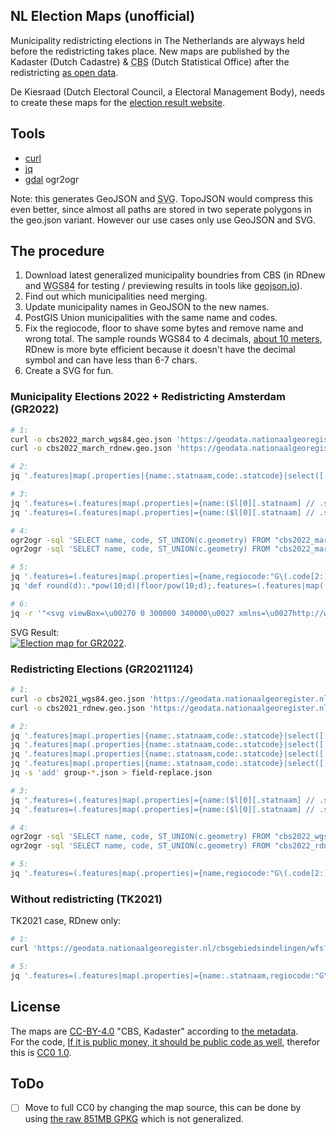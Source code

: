 NL Election Maps (unofficial)
---

Municipality redistricting elections in The Netherlands are alyways held before the redistricting takes place.
New maps are published by the Kadaster (Dutch Cadastre) &amp; <abbr title="Centraal Bureau voor Statistiek">CBS</abbr> (Dutch Statistical Office) after the redistricting [as open data](https://www.pdok.nl/-/cbs-gebiedsindelingen-geactualiseerd).

De Kiesraad (Dutch Electoral Council, a Electoral Management Body), needs to create these maps for the [election result website](https://www.verkiezingsuitslagen.nl/).

## Tools
- [curl](https://curl.se/)
- [jq](https://stedolan.github.io/jq/)
- [gdal](https://gdal.org/) ogr2ogr

Note: this generates GeoJSON and <abbr title="Scalable Vector Graphics">SVG</abbr>.
TopoJSON would compress this even better, since almost all paths are stored in two seperate polygons in the geo.json variant. However our use cases only use GeoJSON and SVG.

## The procedure
1. Download latest generalized municipality boundries from CBS (in RDnew and <abbr title="World Geodetic System (WGS84)">WGS84</abbr> for testing / previewing results in tools like [geojson.io](https://geojson.io/)).
2. Find out which municipalities need merging.
3. Update municipality names in GeoJSON to the new names.
4. PostGIS Union municipalities with the same name and codes.
5. Fix the regiocode, floor to shave some bytes and remove name and wrong total. The sample rounds WGS84 to 4 decimals, [about 10 meters](https://wiki.openstreetmap.org/wiki/Precision_of_coordinates#Precision_of_latitudes), RDnew is more byte efficient because it doesn't have the decimal symbol and can have less than 6-7 chars.
6. Create a SVG for fun.

### Municipality Elections 2022 + Redistricting Amsterdam (GR2022)

```bash
# 1:
curl -o cbs2022_march_wgs84.geo.json 'https://geodata.nationaalgeoregister.nl/cbsgebiedsindelingen/wfs?request=GetFeature&service=WFS&version=2.0.0&typeName=cbs_gemeente_2022_gegeneraliseerd&srsName=EPSG:4326&outputFormat=json'
curl -o cbs2022_march_rdnew.geo.json 'https://geodata.nationaalgeoregister.nl/cbsgebiedsindelingen/wfs?request=GetFeature&service=WFS&version=2.0.0&typeName=cbs_gemeente_2022_gegeneraliseerd&outputFormat=json'

# 2:
jq '.features|map(.properties|{name:.statnaam,code:.statcode}|select([.name]|inside(["Weesp"]))|{(.name):"Amsterdam",(.code):"GM0363"})|add' cbs2022_march_rdnew.geo.json -c > field-replace.json

# 3:
jq '.features=(.features|map(.properties|={name:($l[0][.statnaam] // .statnaam),code:($l[0][.statcode] // .statcode)}|.id|=empty|.geometry_name|=empty))' cbs2022_march_wgs84.geo.json --slurpfile l field-replace.json -c > cbs2022_march_wgs84_pre_union.geo.json
jq '.features=(.features|map(.properties|={name:($l[0][.statnaam] // .statnaam),code:($l[0][.statcode] // .statcode)}|.id|=empty|.geometry_name|=empty))' cbs2022_march_rdnew.geo.json --slurpfile l field-replace.json -c > cbs2022_march_rdnew_pre_union.geo.json

# 4:
ogr2ogr -sql 'SELECT name, code, ST_UNION(c.geometry) FROM "cbs2022_march_wgs84_pre_union.geo" c GROUP BY name, code;' -dialect SQLITE cbs2022_april_wgs84.geo.json cbs2022_march_wgs84_pre_union.geo.json
ogr2ogr -sql 'SELECT name, code, ST_UNION(c.geometry) FROM "cbs2022_march_rdnew_pre_union.geo" c GROUP BY name, code;' -dialect SQLITE cbs2022_april_rdnew.geo.json cbs2022_march_rdnew_pre_union.geo.json

# 5:
jq '.features=(.features|map(.properties|={name,regiocode:"G\(.code[2:])"}|.id|=empty|.geometry.coordinates|=map_values(map_values(map_values(if type == "array" then map_values(floor) else floor end)))))|.name|=empty|.totalFeatures|=empty' cbs2022_april_rdnew.geo.json -c > cbs2022_april.min.geo.json
jq 'def round(d):.*pow(10;d)|floor/pow(10;d);.features=(.features|map(.properties|={name,regiocode:"G\(.code[2:])"}|.id|=empty|.geometry.coordinates|=map_values(map_values(map_values(if type == "array" then map_values(round(4)) else round(4) end)))))|.name|=empty|.totalFeatures|=empty' cbs2022_april_wgs84.geo.json -c > cbs2022_april_wgs84.min.geo.json

# 6:
jq -r '"<svg viewBox=\u00270 0 300000 340000\u0027 xmlns=\u0027http://www.w3.org/2000/svg\u0027>\n<defs><style>polygon{fill:none;pointer-events:all;stroke:gray;stroke-width:100pt;}.inactive polygon{fill:#CCC;}g:hover>polygon{fill:#004894;}</style></defs>\n\(.features|map("<g \(if [.properties.name]|inside($inactive) then "class=\u0027inactive\u0027 " else "" end)id=\u0027\(.properties.code)\u0027><title>\(.properties.name)</title>\(.geometry|if (.type=="Polygon") then [.coordinates] else .coordinates end|map(map("<polygon points=\u0027\(map([.[0],629000-.[1]]|map_values(floor)|join(","))|join(" "))\u0027/>"))|flatten|join(""))</g>")|join("\n"))\n</svg>"' cbs2022_april_rdnew.geo.json --argjson inactive '["Eemsdelta","Boxtel","Oisterwijk","Vught","Dijk en Waard","Land van Cuijk","Maashorst","Purmerend","Brielle","Hellevoetsluis","Westvoorne"]' > gr2022.svg
```
SVG Result: \
[![Election map for GR2022](gr2022.svg)](https://raw.githubusercontent.com/kiesraad/electionmaps/main/gr2022.svg).

### Redistricting Elections (GR20211124)

```bash
# 1:
curl -o cbs2021_wgs84.geo.json 'https://geodata.nationaalgeoregister.nl/cbsgebiedsindelingen/wfs?request=GetFeature&service=WFS&version=2.0.0&typeName=cbs_gemeente_2021_gegeneraliseerd&srsName=EPSG:4326&outputFormat=json'
curl -o cbs2021_rdnew.geo.json 'https://geodata.nationaalgeoregister.nl/cbsgebiedsindelingen/wfs?request=GetFeature&service=WFS&version=2.0.0&typeName=cbs_gemeente_2021_gegeneraliseerd&outputFormat=json'

# 2:
jq '.features|map(.properties|{name:.statnaam,code:.statcode}|select([.name]|inside(["Uden","Landerd"]))|{(.name):"Maashorst",(.code):"GM1991"})|add' cbs2021_rdnew.geo.json -c > group-maashorst.json
jq '.features|map(.properties|{name:.statnaam,code:.statcode}|select([.name]|inside(["Boxmeer","Cuijk","Grave","Mill en Sint Hubert","Sint Anthonis"]))|{(.name):"Land van Cuijk",(.code):"GM1982"})|add' cbs2021_rdnew.geo.json -c > group-landvancuijk.json
jq '.features|map(.properties|{name:.statnaam,code:.statcode}|select([.name]|inside(["Heerhugowaard","Langedijk"]))|{(.name):"Dijk en Waard",(.code):"GM1980"})|add' cbs2021_rdnew.geo.json -c > group-dijkenwaard.json
jq '.features|map(.properties|{name:.statnaam,code:.statcode}|select([.name]|inside(["Beemster"]))|{(.name):"Purmerend",(.code):"GM0439"})|add' cbs2021_rdnew.geo.json -c > group-purmerend.json
jq -s 'add' group-*.json > field-replace.json

# 3:
jq '.features=(.features|map(.properties|={name:($l[0][.statnaam] // .statnaam),code:($l[0][.statcode] // .statcode)}|.id|=empty|.geometry_name|=empty))' cbs2021_wgs84.geo.json --slurpfile l field-replace.json -c > cbs2022_wgs84_pre_union.geo.json
jq '.features=(.features|map(.properties|={name:($l[0][.statnaam] // .statnaam),code:($l[0][.statcode] // .statcode)}|.id|=empty|.geometry_name|=empty))' cbs2021_rdnew.geo.json --slurpfile l field-replace.json -c > cbs2022_rdnew_pre_union.geo.json

# 4:
ogr2ogr -sql 'SELECT name, code, ST_UNION(c.geometry) FROM "cbs2022_wgs84_pre_union.geo" c GROUP BY name, code;' -dialect SQLITE cbs2022_wgs84.geo.json cbs2022_wgs84_pre_union.geo.json
ogr2ogr -sql 'SELECT name, code, ST_UNION(c.geometry) FROM "cbs2022_rdnew_pre_union.geo" c GROUP BY name, code;' -dialect SQLITE cbs2022_rdnew.geo.json cbs2022_rdnew_pre_union.geo.json

# 5:
jq '.features=(.features|map(.properties|={name,regiocode:"G\(.code[2:])"}|.id|=empty|.geometry.coordinates|=map_values(map_values(map_values(if type == "array" then map_values(floor) else floor end)))))|.name|=empty|.totalFeatures|=empty' cbs2022_rdnew.geo.json -c > cbs2022.min.geo.json
```

### Without redistricting (TK2021)

TK2021 case, RDnew only:
```bash
# 1:
curl 'https://geodata.nationaalgeoregister.nl/cbsgebiedsindelingen/wfs?request=GetFeature&service=WFS&version=1.1.0&typeName=cbsgebiedsindelingen:cbs_gemeente_2021_gegeneraliseerd&outputFormat=json' -o 2021.geo.json

# 5:
jq '.features=(.features|map(.properties|={name:.statnaam,regiocode:"G\(.statcode[2:])"}|.id|=empty|.geometry.coordinates|=map_values(map_values(map_values(map_values(floor))))))' 2021.geo.json -c > 2021.min.geo.json
```

## License

The maps are [CC-BY-4.0](https://creativecommons.org/licenses/by/4.0/deed) "CBS, Kadaster" according to [the metadata](https://www.nationaalgeoregister.nl/geonetwork/srv/dut/xml.metadata.get?uuid=effe1ab0-073d-437c-af13-df5c5e07d6cd). \
For the code, [If it is public money, it should be public code as well](https://publiccode.eu/), therefor this is [CC0 1.0](https://creativecommons.org/publicdomain/zero/1.0/).

## ToDo

- [ ] Move to full CC0 by changing the map source, this can be done by using [the raw 851MB GPKG](https://geodata.nationaalgeoregister.nl/cbsgebiedsindelingen/atom/cbsgebiedsindelingen.xml) which is not generalized.
